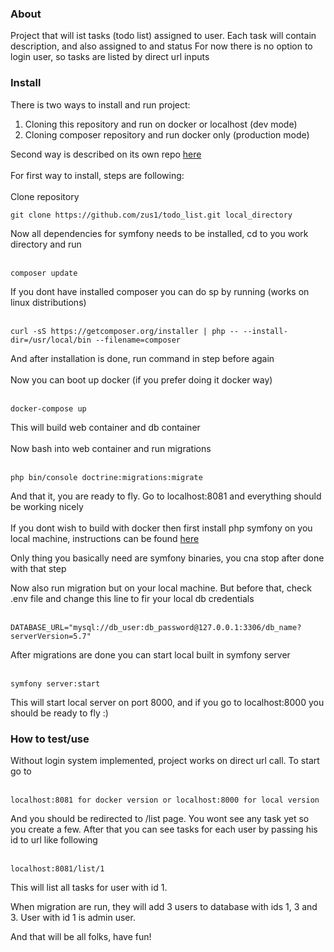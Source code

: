 <h3>About</h3>
Project that will ist tasks (todo list) assigned to user. Each task will contain description, and also assigned to and status
For now there is no option to login user, so tasks are listed by direct url inputs
<h3>Install</h3>
There is two ways to install and run project:
<ol>
    <li>Cloning this repository and run on docker or localhost (dev mode)</li>
    <li>Cloning composer repository and run docker only (production mode) </li>
</ol>
Second way is described on its own repo <a href="https://github.com/zus1/todo_list-composer">here</a>
<br><br>
For first way to install, steps are following:<br><br>
Clone repository
<pre><code>git clone https://github.com/zus1/todo_list.git local_directory</code></pre>
Now all dependencies for symfony needs to be installed, cd to you work directory and run
<br><br>
<pre><code>composer update</code></pre>
If you dont have installed composer you can do sp by running (works on linux distributions)
<br><br>
<pre><code>curl -sS https://getcomposer.org/installer | php -- --install-dir=/usr/local/bin --filename=composer</code></pre>
And after installation is done, run command in step before again
<br><br>
Now you can boot up docker (if you prefer doing it docker way)
<br><br>
<pre><code>docker-compose up</code></pre>
This will build web container and db container
<br><br>
Now bash into web container and run migrations
<br><br>
<pre><code>php bin/console doctrine:migrations:migrate</code></pre>
And that it, you are ready to fly. Go to localhost:8081 and everything should be working nicely
<br><br>
If you dont wish to build with docker then first install php symfony on you local machine, instructions can be found
<a href="https://symfony.com/doc/current/setup.html">here</a>

Only thing you basically need are symfony binaries, you cna stop after done with that step

Now also run migration but on your local machine. But before that, check .env file and change this line to fir your local db credentials
<br><br>
<pre><code>DATABASE_URL="mysql://db_user:db_password@127.0.0.1:3306/db_name?serverVersion=5.7"</code></pre>
After migrations are done you can start local built in symfony server
<br><br>
<pre><code>symfony server:start</code></pre>
This will start local server on port 8000, and if you go to localhost:8000 you should be ready to fly :) 

<h3>How to test/use</h3>
Without login system implemented, project works on direct url call. To start go to
<br><br>
<pre><code>localhost:8081 for docker version or localhost:8000 for local version</code></pre>
And you should be redirected to /list page. You wont see any task yet so you create a few. After that you can see tasks for each user
by passing his id to url like following
<br><br>
<pre><code>localhost:8081/list/1</code></pre>
This will list all tasks for user with id 1. 

When migration are run, they will add 3 users to database with ids 1, 3 and 3. User with id 1 is admin user.


And that will be all folks, have fun!